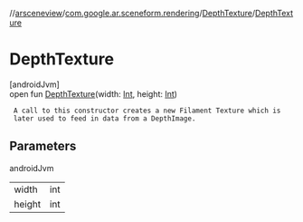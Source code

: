 //[arsceneview](../../../index.md)/[com.google.ar.sceneform.rendering](../index.md)/[DepthTexture](index.md)/[DepthTexture](-depth-texture.md)

# DepthTexture

[androidJvm]\
open fun [DepthTexture](-depth-texture.md)(width: [Int](https://kotlinlang.org/api/latest/jvm/stdlib/kotlin/-int/index.html), height: [Int](https://kotlinlang.org/api/latest/jvm/stdlib/kotlin/-int/index.html))

     A call to this constructor creates a new Filament Texture which is
     later used to feed in data from a DepthImage.

## Parameters

androidJvm

| | |
|---|---|
| width | int |
| height | int |
